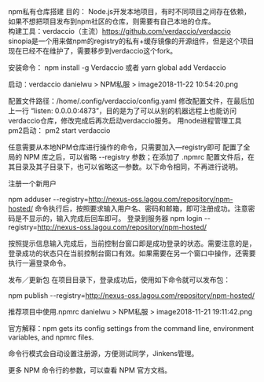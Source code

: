npm私有仓库搭建
目的： Node.js开发本地项目，有时不同项目之间存在依赖，如果不想把项目发布到npm社区的仓库，则需要有自己本地的仓库。  
构建工具：verdaccio（主流）https://github.com/verdaccio/verdaccio
sinopia是一个用来做npm的registry的私有+缓存镜像的开源组件，但是这个项目现在已经不在维护了，需要移步到verdaccio这个fork。



安装命令：
npm install -g Verdaccio 或者 yarn global add Verdaccio
 
启动：verdaccio
danielwu > NPM私服 > image2018-11-22 10:54:20.png

配置文件路径：/home/.config/verdaccio/config.yaml
修改配置文件，在最后加上一行 “listen: 0.0.0.0:4873”，目的是为了可以从别的机器远程上也能访问verdaccio仓库，修改完成后再次启动verdaccio服务。
用node进程管理工具pm2启动：
pm2 start verdaccio


任意需要从本地NPM仓库进行操作的命令，只需要加入—registry即可
配置了全局的 NPM 库之后，可以省略 --registry 参数；在添加了 .npmrc 配置文件后，在其目录及其子目录下，也可以省略这一参数。以下命令相同，不再进行说明。

注册一个新用户

 npm adduser --registry=http://nexus-oss.lagou.com/repository/npm-hosted/
命令执行后，按照要求输入用户名、密码和邮箱，即可注册成功。注意密码是不显示的，输入完成后回车即可。
登录到服务器
npm login --registry=http://nexus-oss.lagou.com/repository/npm-hosted/

按照提示信息输入完成后，当前控制台窗口即是成功登录的状态。需要注意的是，登录成功的状态只在当前控制台窗口有效。如果需要在另一个窗口中操作，还需要执行一遍登录命令。

发布／更新包
在项目目录下，登录成功后，使用如下命令就可以发布包：

npm publish --registry=http://nexus-oss.lagou.com/repository/npm-hosted/


推荐项目中使用.npmrc 
danielwu > NPM私服 > image2018-11-21 19:11:42.png

官方解释：npm gets its config settings from the command line, environment variables, and npmrc files.

命令行模式会自动设置注册源，方便测试同学，Jinkens管理。

更多 NPM 命令行的参数，可以查看 NPM 官方文档。
